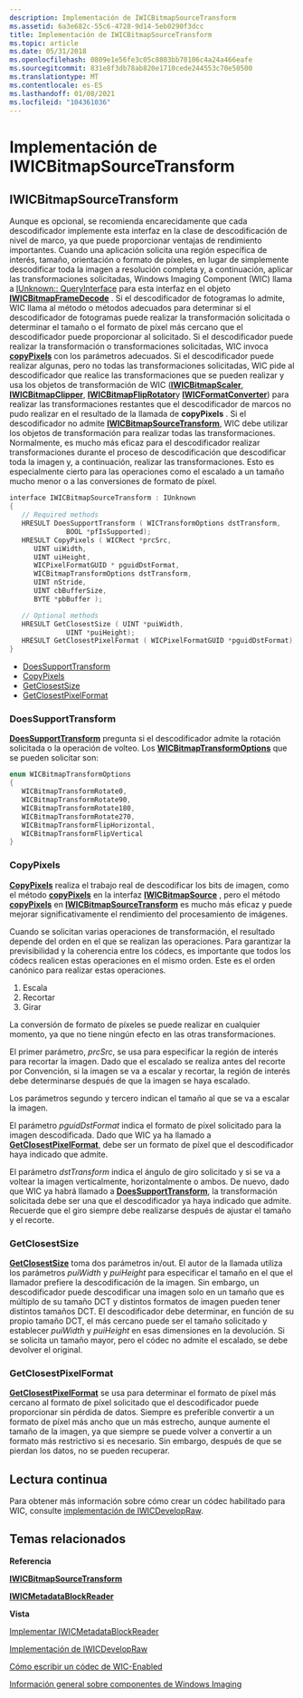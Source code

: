 ```yaml
---
description: Implementación de IWICBitmapSourceTransform
ms.assetid: 6a3e682c-55c6-4728-9d14-5eb0290f3dcc
title: Implementación de IWICBitmapSourceTransform
ms.topic: article
ms.date: 05/31/2018
ms.openlocfilehash: 0809e1e56fe3c05c8803bb70106c4a24a466eafe
ms.sourcegitcommit: 831e8f3db78ab820e1710cede244553c70e50500
ms.translationtype: MT
ms.contentlocale: es-ES
ms.lasthandoff: 01/08/2021
ms.locfileid: "104361036"
---
```

# <a name="implementing-iwicbitmapsourcetransform"></a>Implementación de IWICBitmapSourceTransform

## <a name="iwicbitmapsourcetransform"></a>IWICBitmapSourceTransform

Aunque es opcional, se recomienda encarecidamente que cada descodificador implemente esta interfaz en la clase de descodificación de nivel de marco, ya que puede proporcionar ventajas de rendimiento importantes. Cuando una aplicación solicita una región específica de interés, tamaño, orientación o formato de píxeles, en lugar de simplemente descodificar toda la imagen a resolución completa y, a continuación, aplicar las transformaciones solicitadas, Windows Imaging Component (WIC) llama a [IUnknown:: QueryInterface](/windows/win32/api/unknwn/nf-unknwn-iunknown-queryinterface(q)) para esta interfaz en el objeto [**IWICBitmapFrameDecode**](/windows/desktop/api/Wincodec/nn-wincodec-iwicbitmapframedecode) . Si el descodificador de fotogramas lo admite, WIC llama al método o métodos adecuados para determinar si el descodificador de fotogramas puede realizar la transformación solicitada o determinar el tamaño o el formato de píxel más cercano que el descodificador puede proporcionar al solicitado. Si el descodificador puede realizar la transformación o transformaciones solicitadas, WIC invoca [**copyPixels**](/windows/desktop/api/Wincodec/nf-wincodec-iwicbitmapsourcetransform-copypixels) con los parámetros adecuados. Si el descodificador puede realizar algunas, pero no todas las transformaciones solicitadas, WIC pide al descodificador que realice las transformaciones que se pueden realizar y usa los objetos de transformación de WIC ([**IWICBitmapScaler**](/windows/desktop/api/Wincodec/nn-wincodec-iwicbitmapscaler), [**IWICBitmapClipper**](/windows/desktop/api/Wincodec/nn-wincodec-iwicbitmapclipper), [**IWICBitmapFlipRotator**](/windows/desktop/api/Wincodec/nn-wincodec-iwicbitmapfliprotator)y [**IWICFormatConverter**](/windows/desktop/api/Wincodec/nn-wincodec-iwicformatconverter)) para realizar las transformaciones restantes que el descodificador de marcos no pudo realizar en el resultado de la llamada de **copyPixels** . Si el descodificador no admite [**IWICBitmapSourceTransform**](/windows/desktop/api/Wincodec/nn-wincodec-iwicbitmapsourcetransform), WIC debe utilizar los objetos de transformación para realizar todas las transformaciones. Normalmente, es mucho más eficaz para el descodificador realizar transformaciones durante el proceso de descodificación que descodificar toda la imagen y, a continuación, realizar las transformaciones. Esto es especialmente cierto para las operaciones como el escalado a un tamaño mucho menor o a las conversiones de formato de píxel.


```C++
interface IWICBitmapSourceTransform : IUnknown
{
   // Required methods
   HRESULT DoesSupportTransform ( WICTransformOptions dstTransform,
              BOOL *pfIsSupported);
   HRESULT CopyPixels ( WICRect *prcSrc, 
      UINT uiWidth, 
      UINT uiHeight,
      WICPixelFormatGUID * pguidDstFormat,
      WICBitmapTransformOptions dstTransform, 
      UINT nStride, 
      UINT cbBufferSize, 
      BYTE *pbBuffer );

   // Optional methods
   HRESULT GetClosestSize ( UINT *puiWidth,
              UINT *puiHeight);
   HRESULT GetClosestPixelFormat ( WICPixelFormatGUID *pguidDstFormat);
}
```



-   [DoesSupportTransform](#doessupporttransform)
-   [CopyPixels](#copypixels)
-   [GetClosestSize](#getclosestsize)
-   [GetClosestPixelFormat](#getclosestpixelformat)

### <a name="doessupporttransform"></a>DoesSupportTransform

[**DoesSupportTransform**](/windows/desktop/api/Wincodec/nf-wincodec-iwicbitmapsourcetransform-doessupporttransform) pregunta si el descodificador admite la rotación solicitada o la operación de volteo. Los [**WICBitmapTransformOptions**](/windows/desktop/api/Wincodec/ne-wincodec-wicbitmaptransformoptions) que se pueden solicitar son:


```C++
enum WICBitmapTransformOptions
{   
   WICBitmapTransformRotate0,
   WICBitmapTransformRotate90,
   WICBitmapTransformRotate180,
   WICBitmapTransformRotate270,
   WICBitmapTransformFlipHorizontal,
   WICBitmapTransformFlipVertical
}
```



### <a name="copypixels"></a>CopyPixels

[**CopyPixels**](/windows/desktop/api/Wincodec/nf-wincodec-iwicbitmapsourcetransform-copypixels) realiza el trabajo real de descodificar los bits de imagen, como el método [**copyPixels**](/windows/desktop/api/Wincodec/nf-wincodec-iwicbitmapsource-copypixels) en la interfaz [**IWICBitmapSource**](/windows/desktop/api/Wincodec/nn-wincodec-iwicbitmapsource) , pero el método [**copyPixels**](/windows/desktop/api/Wincodec/nf-wincodec-iwicbitmapsourcetransform-copypixels) en [**IWICBitmapSourceTransform**](/windows/desktop/api/Wincodec/nn-wincodec-iwicbitmapsourcetransform) es mucho más eficaz y puede mejorar significativamente el rendimiento del procesamiento de imágenes.

Cuando se solicitan varias operaciones de transformación, el resultado depende del orden en el que se realizan las operaciones. Para garantizar la previsibilidad y la coherencia entre los códecs, es importante que todos los códecs realicen estas operaciones en el mismo orden. Este es el orden canónico para realizar estas operaciones.

1.  Escala
2.  Recortar
3.  Girar

La conversión de formato de píxeles se puede realizar en cualquier momento, ya que no tiene ningún efecto en las otras transformaciones.

El primer parámetro, *prcSrc*, se usa para especificar la región de interés para recortar la imagen. Dado que el escalado se realiza antes del recorte por Convención, si la imagen se va a escalar y recortar, la región de interés debe determinarse después de que la imagen se haya escalado.

Los parámetros segundo y tercero indican el tamaño al que se va a escalar la imagen.

El parámetro *pguidDstFormat* indica el formato de píxel solicitado para la imagen descodificada. Dado que WIC ya ha llamado a [**GetClosestPixelFormat**](/windows/desktop/api/Wincodec/nf-wincodec-iwicbitmapsourcetransform-getclosestpixelformat), debe ser un formato de píxel que el descodificador haya indicado que admite.

El parámetro *dstTransform* indica el ángulo de giro solicitado y si se va a voltear la imagen verticalmente, horizontalmente o ambos. De nuevo, dado que WIC ya habrá llamado a [**DoesSupportTransform**](/windows/desktop/api/Wincodec/nf-wincodec-iwicbitmapsourcetransform-doessupporttransform), la transformación solicitada debe ser una que el descodificador ya haya indicado que admite. Recuerde que el giro siempre debe realizarse después de ajustar el tamaño y el recorte.

### <a name="getclosestsize"></a>GetClosestSize

[**GetClosestSize**](/windows/desktop/api/Wincodec/nf-wincodec-iwicbitmapsourcetransform-getclosestsize) toma dos parámetros in/out. El autor de la llamada utiliza los parámetros *puiWidth* y *puiHeight* para especificar el tamaño en el que el llamador prefiere la descodificación de la imagen. Sin embargo, un descodificador puede descodificar una imagen solo en un tamaño que es múltiplo de su tamaño DCT y distintos formatos de imagen pueden tener distintos tamaños DCT. El descodificador debe determinar, en función de su propio tamaño DCT, el más cercano puede ser el tamaño solicitado y establecer *puiWidth* y *puiHeight* en esas dimensiones en la devolución. Si se solicita un tamaño mayor, pero el códec no admite el escalado, se debe devolver el original.

### <a name="getclosestpixelformat"></a>GetClosestPixelFormat

[**GetClosestPixelFormat**](/windows/desktop/api/Wincodec/nf-wincodec-iwicbitmapsourcetransform-getclosestpixelformat) se usa para determinar el formato de píxel más cercano al formato de píxel solicitado que el descodificador puede proporcionar sin pérdida de datos. Siempre es preferible convertir a un formato de píxel más ancho que un más estrecho, aunque aumente el tamaño de la imagen, ya que siempre se puede volver a convertir a un formato más restrictivo si es necesario. Sin embargo, después de que se pierdan los datos, no se pueden recuperar.

## <a name="continued-reading"></a>Lectura continua

Para obtener más información sobre cómo crear un códec habilitado para WIC, consulte [implementación de IWICDevelopRaw](-wic-imp-iwicdevelopraw.md).

## <a name="related-topics"></a>Temas relacionados

<dl> <dt>

**Referencia**
</dt> <dt>

[**IWICBitmapSourceTransform**](/windows/desktop/api/Wincodec/nn-wincodec-iwicbitmapsourcetransform)
</dt> <dt>

[**IWICMetadataBlockReader**](/windows/desktop/api/Wincodecsdk/nn-wincodecsdk-iwicmetadatablockreader)
</dt> <dt>

**Vista**
</dt> <dt>

[Implementar IWICMetadataBlockReader](-wic-imp-iwicmetadatablockreader.md)
</dt> <dt>

[Implementación de IWICDevelopRaw](-wic-imp-iwicdevelopraw.md)
</dt> <dt>

[Cómo escribir un códec de WIC-Enabled](-wic-howtowriteacodec.md)
</dt> <dt>

[Información general sobre componentes de Windows Imaging](-wic-about-windows-imaging-codec.md)
</dt> </dl>

 

 
